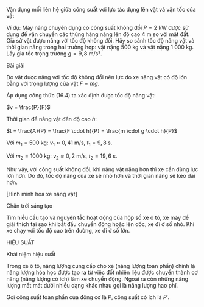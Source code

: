 Vận dụng mối liên hệ giữa công suất với lực tác dụng lên vật và vận tốc của vật

Ví dụ: Máy nâng chuyên dụng có công suất không đổi 
$P = 2$ kW được sử dụng để vận chuyển các thùng hàng 
nâng lên độ cao 4 m so với mặt đất. Giả sử vật được 
nâng với tốc độ không đổi. Hãy so sánh tốc độ nâng vật 
và thời gian nâng trong hai trường hợp: vật nặng 500 kg và 
vật nặng 1 000 kg. Lấy gia tốc trọng trường $g = 9,8$ m/s².

Bài giải

Do vật được nâng với tốc độ không đổi nên lực do xe nâng 
vật có độ lớn bằng với trọng lượng của vật $F = mg$.

Áp dụng công thức (16.4) ta xác định được tốc độ nâng vật:

$v = \frac{P}{F}$

Thời gian để nâng vật đến độ cao $h$:

$t = \frac{A}{P} = \frac{F \cdot h}{P} = \frac{m \cdot g \cdot h}{P}$

Với $m_1 = 500$ kg: $v_1 \approx 0,41$ m/s, $t_1 = 9,8$ s.

Với $m_2 = 1 000$ kg: $v_2 \approx 0,2$ m/s, $t_2 = 19,6$ s.

Như vậy, với công suất không đổi, khi nâng vật nặng hơn thì 
xe cần dùng lực lớn hơn. Do đó, tốc độ nâng của xe sẽ nhỏ 
hơn và thời gian nâng sẽ kéo dài hơn.

[Hình minh họa xe nâng vật]

Chân trời sáng tạo

Tìm hiểu cấu tạo và nguyên tắc hoạt động của hộp số xe ô tô, xe máy để giải thích tại sao khi bắt đầu chuyển 
động hoặc lên dốc, xe đi ở số nhỏ. Khi xe chạy với tốc độ cao trên đường, xe đi ở số lớn.

HIỆU SUẤT

Khái niệm hiệu suất

Trong xe ô tô, năng lượng cung cấp cho xe (năng lượng toàn 
phần) chính là năng lượng hóa học được tạo ra từ việc đốt 
nhiên liệu được chuyển thành cơ năng (năng lượng có ích) 
làm xe chuyển động. Ngoài ra còn những năng lượng mất 
mát dưới nhiều dạng khác nhau gọi là năng lượng hao phí.

Gọi công suất toàn phần của động cơ là $P$, công suất có ích 
là $P'$.